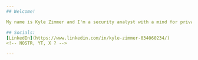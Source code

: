 ```yaml
---
## Welcome!  

My name is Kyle Zimmer and I'm a security analyst with a mind for privacy. I'll be using this account to learn and begin developing a variety of different projects.

## Socials:
[LinkedIn](https://www.linkedin.com/in/kyle-zimmer-034060234/)
<!-- NOSTR, YT, X ? -->

---
```


